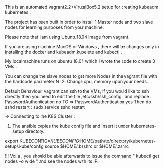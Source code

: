 This is an automated vagrant2.2+VirutalBox5.2 setup for creating kubeadm kubernetes .

The project has been built in order to install 1 Master node and two slave nodes for learning purposes from your machine.

Please note that I am using Ubuntu18.04 image from vagrant.

If you are using machine MacOS or Windows , there will be changes only in installing the docker and kubeadm,kubelete and kubectl .

My localmachine runs on ubuntu 18.04 which I wrote the code to create 3 VMs .

You can change the slave nodes to get  more Nodes in the vagrant file with the hardcode parameter N=2.
Change cpu, memory upon your needs.


Default Behaviour:
vagrant can ssh to the VMs, if you would like to ssh directly then you need to edit the file /etc/ssh/ssh_config , and replace :
PasswordAuthentication no
TO => PasswordAuthentication yes
Then do sshd restart : sudo service sshd restart


=> Connecting to the K8S Cluster :
1) The ansible copies the kube config file and insert it under kubernetes-setup directory. 

export KUBECONFIG=$KUBECONFIG:$HOME/path/to/directory/kubernetes-setup/.kube/config
source $HOME/.bashrc or $HOME/.zshrc


!!! Voila , you should be able afterwards to issue the command " kubectl get nodes -o wide " and see the nodes with its IP.



